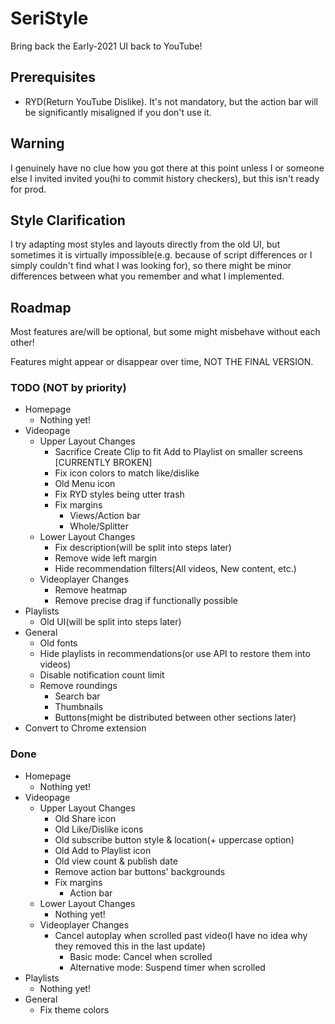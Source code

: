 # SeriStyle
Bring back the Early-2021 UI back to YouTube!

## Prerequisites
- RYD(Return YouTube Dislike). It's not mandatory, but the action bar will be significantly misaligned if you don't use it.

## Warning
I genuinely have no clue how you got there at this point unless I or someone else I invited invited you(hi to commit history checkers), but this isn't ready for prod.

## Style Clarification
I try adapting most styles and layouts directly from the old UI, but sometimes it is virtually impossible(e.g. because of script differences or I simply couldn't find what I was looking for), so there might be minor differences between what you remember and what I implemented.

## Roadmap
Most features are/will be optional, but some might misbehave without each other!

Features might appear or disappear over time, NOT THE FINAL VERSION.
### TODO (NOT by priority)
- Homepage
  - Nothing yet!
- Videopage
  - Upper Layout Changes
    - Sacrifice Create Clip to fit Add to Playlist on smaller screens [CURRENTLY BROKEN]
    - Fix icon colors to match like/dislike
    - Old Menu icon
    - Fix RYD styles being utter trash
    - Fix margins
      - Views/Action bar
      - Whole/Splitter
  - Lower Layout Changes
    - Fix description(will be split into steps later)
    - Remove wide left margin
    - Hide recommendation filters(All videos, New content, etc.)
  - Videoplayer Changes
    - Remove heatmap
    - Remove precise drag if functionally possible
- Playlists
  - Old UI(will be split into steps later)
- General
  - Old fonts
  - Hide playlists in recommendations(or use API to restore them into videos)
  - Disable notification count limit
  - Remove roundings
    - Search bar
    - Thumbnails
    - Buttons(might be distributed between other sections later)
- Convert to Chrome extension
### Done
- Homepage
  - Nothing yet!
- Videopage
  - Upper Layout Changes
    - Old Share icon
    - Old Like/Dislike icons
    - Old subscribe button style & location(+ uppercase option)
    - Old Add to Playlist icon
    - Old view count & publish date
    - Remove action bar buttons' backgrounds
    - Fix margins
      - Action bar
  - Lower Layout Changes
    - Nothing yet!
  - Videoplayer Changes
    - Cancel autoplay when scrolled past video(I have no idea why they removed this in the last update)
      - Basic mode: Cancel when scrolled
      - Alternative mode: Suspend timer when scrolled
- Playlists
  - Nothing yet!
- General
  - Fix theme colors
